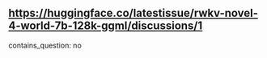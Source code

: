 ## https://huggingface.co/latestissue/rwkv-novel-4-world-7b-128k-ggml/discussions/1

contains_question: no
